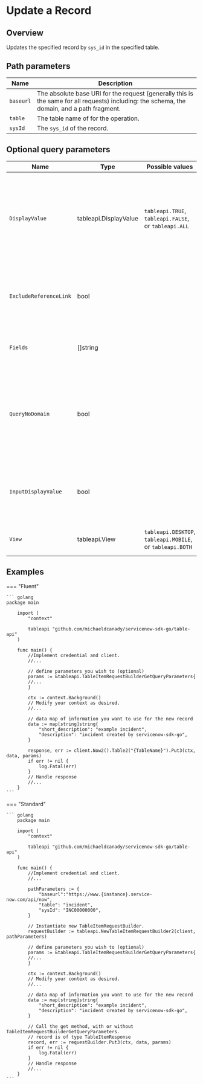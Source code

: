 # Update a Record

## Overview

Updates the specified record by `sys_id` in the specified table.

## Path parameters

| Name      | Description                                                                                                                                 |
|-----------|---------------------------------------------------------------------------------------------------------------------------------------------|
| `baseurl` | The absolute base URI for the request (generally this is the same for all requests) including: the schema, the domain, and a path fragment. |
| `table`   | The table name of for the operation.                                                                                                        |
| `sysId`   | The `sys_id` of the record.                                                                                                                 |

## Optional query parameters

| Name                   | Type                  | Possible values                                           | Description                                                                                                               |
|------------------------|-----------------------|-----------------------------------------------------------|---------------------------------------------------------------------------------------------------------------------------|
| `DisplayValue`         | tableapi.DisplayValue | `tableapi.TRUE`, `tableapi.FALSE`, or `tableapi.ALL`      | Determines the type of data returned, either the actual values from the database or the display values of the fields.     |
| `ExcludeReferenceLink` | bool                  |                                                           | Flag that indicates whether to exclude Table API links for reference fields.                                              |
| `Fields`               | []string              |                                                           | List of fields to include in the response.                                                                                |
| `QueryNoDomain`        | bool                  |                                                           | Flag that indicates whether to restrict the record search to only the domains for which the logged in user is configured. |
| `InputDisplayValue`    | bool                  |                                                           | Determins whether to treat the input values as display or actual values.                                                  |
| `View`                 | tableapi.View         | `tableapi.DESKTOP`, `tableapi.MOBILE`, or `tableapi.BOTH` | UI view for which to render the data.                                                                                     |

## Examples

=== "Fluent"

    ``` golang
    package main

        import (
            "context"

            tableapi "github.com/michaeldcanady/servicenow-sdk-go/table-api"
        )

        func main() {
            //Implement credential and client.
            //...

            // define parameters you wish to (optional)
            params := &tableapi.TableItemRequestBuilderGetQueryParameters{
            //...
            }

            ctx := context.Background()
            // Modify your context as desired.
            //...

            // data map of information you want to use for the new record
            data := map[string]string{
                "short_description": "example incident",
                "description": "incident created by servicenow-sdk-go",
            }

            response, err := client.Now2().Table2("{TableName}").Put3(ctx, data, params)
            if err != nil {
                log.Fatal(err)
            }
            // Handle response
            //...
        }
    ```

=== "Standard"

    ``` golang
        package main

        import (
            "context"

            tableapi "github.com/michaeldcanady/servicenow-sdk-go/table-api"
        )

        func main() {
            //Implement credential and client.
            //...

            pathParameters := {
                "baseurl":"https://www.{instance}.service-now.com/api/now",
                "table": "incident",
                "sysId": "INC00000000",
            }

            // Instantiate new TableItemRequestBuilder.
            requestBuilder := tableapi.NewTableItemRequestBuilder2(client, pathParameters)

            // define parameters you wish to (optional)
            params := &tableapi.TableItemRequestBuilderGetQueryParameters{
            //...
            }

            ctx := context.Background()
            // Modify your context as desired.
            //...

            // data map of information you want to use for the new record
            data := map[string]string{
                "short_description": "example incident",
                "description": "incident created by servicenow-sdk-go",
            }

            // Call the get method, with or without TableItemRequestBuilderGetQueryParameters.
            // record is of type TableItemResponse
            record, err := requestBuilder.Put3(ctx, data, params)
            if err != nil {
                log.Fatal(err)
            }
            // Handle response
            //...
        }
    ```
